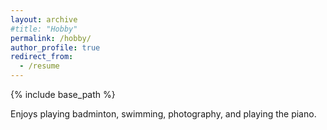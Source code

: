 ```yaml
---
layout: archive
#title: "Hobby"
permalink: /hobby/
author_profile: true
redirect_from:
  - /resume
---
```



{% include base_path %}

Enjoys playing badminton, swimming, photography, and playing the piano.
